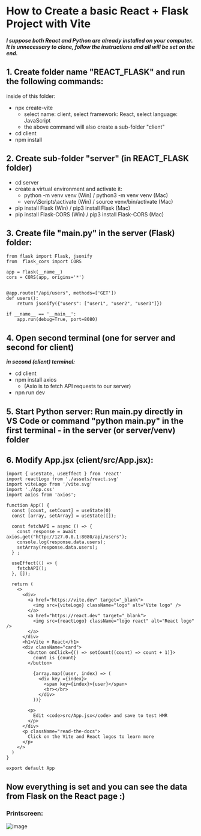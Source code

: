 # How to Create a basic React + Flask Project with Vite 

***I suppose both React and Python are already installed on your computer.***
***It is unnecessary to clone, follow the instructions and all will be set on the end.***

## 1. Create folder name "REACT_FLASK" and run the following commands:
inside of this folder:

- npx create-vite
    - select name: client, select framework: React, select language: JavaScript
    - the above command will also create a sub-folder "client"  
- cd client
- npm install

## 2. Create sub-folder "server" (in REACT_FLASK folder)
- cd server
- create a virtual environment and activate it:
    - python -m venv venv (Win) / python3 -m venv venv  (Mac)
    - venv\Scripts\activate (Win) / source venv/bin/activate (Mac)
- pip install Flask (Win) / pip3 install Flask (Mac)
- pip install Flask-CORS (Win) / pip3 install Flask-CORS (Mac)
  
## 3. Create file "main.py" in the server (Flask) folder:
```
from flask import Flask, jsonify
from  flask_cors import CORS

app = Flask(__name__)
cors = CORS(app, origins='*')
 

@app.route("/api/users", methods=['GET'])
def users():
    return jsonify({"users": ["user1", "user2", "user3"]})

if __name__ == '__main__':
    app.run(debug=True, port=8080)
```

## 4. Open second terminal (one for server and second for client)
***in second (client) terminal:***
- cd client
- npm install axios
    - (Axio is to fetch API requests to our server)
- npn run dev
  
## 5. Start Python server: Run main.py directly in VS Code or command "python main.py" in the first terminal - in the server (or server/venv) folder

## 6. Modify App.jsx (client/src/App.jsx):
```
import { useState, useEffect } from 'react'
import reactLogo from './assets/react.svg'
import viteLogo from '/vite.svg'
import './App.css'
import axios from 'axios';

function App() {
  const [count, setCount] = useState(0)
  const [array, setArray] = useState([]);

  const fetchAPI = async () => {
    const response = await axios.get("http://127.0.0.1:8080/api/users");
    console.log(response.data.users);
    setArray(response.data.users); 
  } ;

  useEffect(() => {
    fetchAPI();
  }, []);

  return (
    <>
      <div>
        <a href="https://vite.dev" target="_blank">
          <img src={viteLogo} className="logo" alt="Vite logo" />
        </a>
        <a href="https://react.dev" target="_blank">
          <img src={reactLogo} className="logo react" alt="React logo" />
        </a>
      </div>
      <h1>Vite + React</h1>
      <div className="card">
        <button onClick={() => setCount((count) => count + 1)}>
          count is {count}
        </button>
        
          {array.map((user, index) => (
            <div key ={index}>
              <span key={index}>{user}</span>
              <br></br>
            </div>
          ))}
        
        <p>
          Edit <code>src/App.jsx</code> and save to test HMR
        </p>
      </div>
      <p className="read-the-docs">
        Click on the Vite and React logos to learn more
      </p>
    </>
  )
}

export default App
```

## Now everything is set and you can see the data from Flask on the React page :) 

### Printscreen:
![image](https://github.com/user-attachments/assets/695ece42-858f-4bbf-8010-708ffc544b70)


